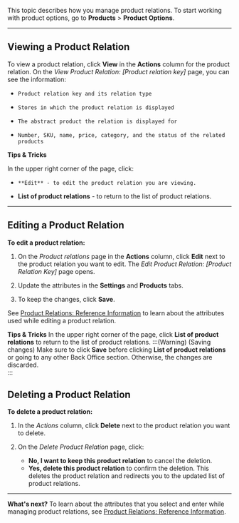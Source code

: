 This topic describes how you manage product relations.
To start working with product options, go to **Products** > **Product Options**.
***

## Viewing a Product Relation
To view a product relation, click **View** in the **Actions** column for the product relation. On the *View Product Relation: [Product relation key]* page, you can see the information:

*     Product relation key and its relation type
*     Stores in which the product relation is displayed
*     The abstract product the relation is displayed for
*     Number, SKU, name, price, category, and the status of the related products

**Tips & Tricks**

In the upper right corner of the page, click:

*     **Edit** - to edit the product relation you are viewing.
*    **List of product relations** - to return to the list of product relations.

***

## Editing a Product Relation
**To edit a product relation:**

1. On the *Product relations* page in the **Actions** column, click **Edit** next to the product relation you want to edit. The *Edit Product Relation: [Product Relation Key]* page opens.

2. Update the attributes in the **Settings** and **Products** tabs.

3. To keep the changes, click **Save**.

See [Product Relations: Reference Information](https://documentation.spryker.com/docs/product-relations-reference-information) to learn about the attributes used while editing a product relation.

**Tips & Tricks**
In the upper right corner of the page, click **List of product relations** to return to the list of product relations.
:::(Warning) (Saving changes)
Make sure to click **Save** before clicking **List of product relations** or going to any other Back Office section. Otherwise, the changes are discarded.  
:::



## Deleting a Product Relation
**To delete a product relation:**

1. In the *Actions* column, click **Delete** next to the product relation you want to delete. 

2. On the *Delete Product Relation* page, click:
    * **No, I want to keep this product relation** to cancel the deletion.
    * **Yes, delete this product relation** to confirm the deletion. This deletes the product relation and redirects you to the updated list of product relations.

***

**What's next?**
To learn about the attributes that you select and enter while managing product relations, see [Product Relations: Reference Information](https://documentation.spryker.com/docs/product-relations-reference-information).